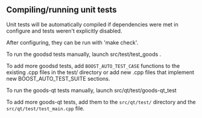 Compiling/running unit tests
------------------------------------

Unit tests will be automatically compiled if dependencies were met in configure
and tests weren't explicitly disabled.

After configuring, they can be run with 'make check'.

To run the goodsd tests manually, launch src/test/test_goods .

To add more goodsd tests, add `BOOST_AUTO_TEST_CASE` functions to the existing
.cpp files in the test/ directory or add new .cpp files that
implement new BOOST_AUTO_TEST_SUITE sections.

To run the goods-qt tests manually, launch src/qt/test/goods-qt_test

To add more goods-qt tests, add them to the `src/qt/test/` directory and
the `src/qt/test/test_main.cpp` file.
